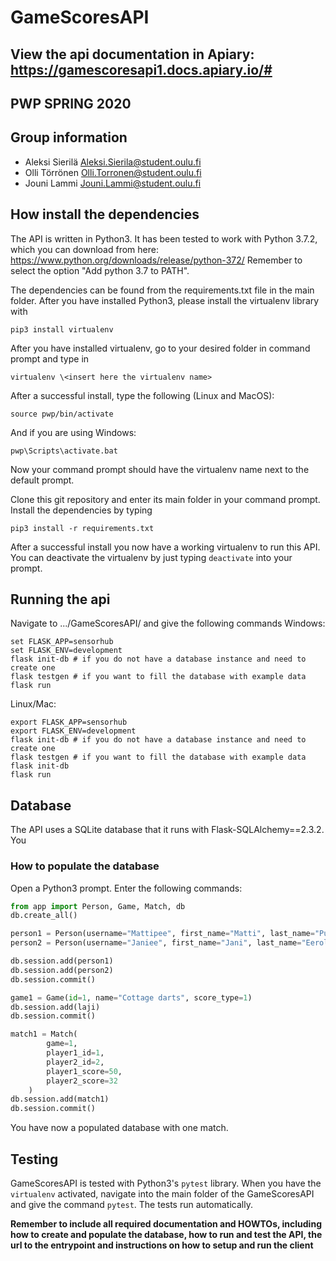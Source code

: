 # GameScoresAPI
## View the api documentation in Apiary: https://gamescoresapi1.docs.apiary.io/#
## PWP SPRING 2020
## Group information
* Aleksi Sierilä Aleksi.Sierila@student.oulu.fi
* Olli Törrönen Olli.Torronen@student.oulu.fi
* Jouni Lammi Jouni.Lammi@student.oulu.fi

## How install the dependencies
The API is written in Python3. It has been tested to work with Python 3.7.2, which you can download from here: https://www.python.org/downloads/release/python-372/
Remember to select the option "Add python 3.7 to PATH".

The dependencies can be found from the requirements.txt file in the main folder. After you have installed Python3, please install the virtualenv library with
```
pip3 install virtualenv
```
After you have installed virtualenv, go to your desired folder in command prompt and type in

```
virtualenv \<insert here the virtualenv name>
```

After a successful install, type the following (Linux and MacOS):
```
source pwp/bin/activate
```

And if you are using Windows:


```
pwp\Scripts\activate.bat
```

Now your command prompt should have the virtualenv name next to the default prompt.

Clone this git repository and enter its main folder in your command prompt. Install the dependencies by typing

```
pip3 install -r requirements.txt
```

After a successful install you now have a working virtualenv to run this API. You can deactivate the virtualenv by just typing
```deactivate``` into your prompt.

## Running the api
Navigate to .../GameScoresAPI/ and give the following commands
Windows:
```
set FLASK_APP=sensorhub
set FLASK_ENV=development
flask init-db # if you do not have a database instance and need to create one
flask testgen # if you want to fill the database with example data
flask run
```
Linux/Mac:
```
export FLASK_APP=sensorhub
export FLASK_ENV=development
flask init-db # if you do not have a database instance and need to create one
flask testgen # if you want to fill the database with example data
flask init-db
flask run
```
## Database
The API uses a SQLite database that it runs with Flask-SQLAlchemy==2.3.2. You
### How to populate the database
Open a Python3 prompt. Enter the following commands:

```python
from app import Person, Game, Match, db
db.create_all()

person1 = Person(username="Mattipee", first_name="Matti", last_name="Pulkkinen")
person2 = Person(username="Janiee", first_name="Jani", last_name="Eerola")

db.session.add(person1)
db.session.add(person2)
db.session.commit()

game1 = Game(id=1, name="Cottage darts", score_type=1)
db.session.add(laji)
db.session.commit()

match1 = Match(
        game=1,
        player1_id=1,
        player2_id=2,
        player1_score=50,
        player2_score=32
    )
db.session.add(match1)
db.session.commit()
```

You have now a populated database with one match.

## Testing

GameScoresAPI is tested with Python3's ```pytest``` library. When you have the ```virtualenv``` activated, navigate into the main folder of the GameScoresAPI and give the command ```pytest```. The tests run automatically.

__Remember to include all required documentation and HOWTOs, including how to create and populate the database, how to run and test the API, the url to the entrypoint and instructions on how to setup and run the client__


